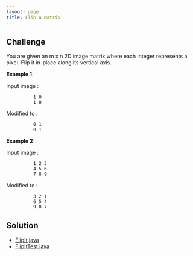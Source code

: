 ```yaml
---
layout: page
title: Flip a Matrix
---
```


## Challenge

You are given an m x n 2D image matrix where each integer represents a pixel. Flip it in-place along its vertical axis.

**Example 1:**

Input image :  

              1 0
              1 0

Modified to :

              0 1
              0 1

**Example 2:**

Input image :  

              1 2 3
              4 5 6
              7 8 9

Modified to :

              3 2 1
              6 5 4
              9 8 7

## Solution

* [FlipIt.java](https://github.com/amaljoyc/ajc-matrix/blob/master/src/main/java/amaljoyc/matrix/flipit/FlipIt.java)
* [FlipItTest.java](https://github.com/amaljoyc/ajc-matrix/blob/master/src/test/java/amaljoyc/matrix/flipit/FliptItTest.java)
